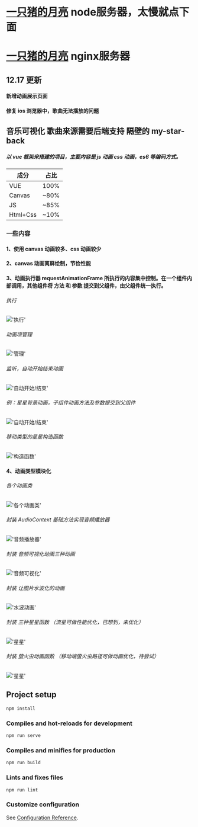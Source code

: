 # [一只猪的月亮](http://www.404notfun.fun) node服务器，太慢就点下面
# [一只猪的月亮](http://82.156.163.168/) nginx服务器

## 12.17 更新
#### 新增动画展示页面
#### 修复 ios 浏览器中，歌曲无法播放的问题
## 音乐可视化 歌曲来源需要后端支持 隔壁的 my-star-back
##### 以 vue 框架来搭建的项目，主要内容是 js 动画 css 动画，es6 等编码方式。

| 成分     | 占比 |
| -------- | ---- |
| VUE      | 100% |
| Canvas   | ~80% |
| JS       | ~85% |
| Html+Css | ~10% |

### 一些内容

#### 1、使用 canvas 动画较多、css 动画较少

#### 2、canvas 动画离屏绘制，节俭性能

#### 3、动画执行器 requestAnimationFrame 所执行的内容集中控制。在一个组件内部调用，其他组件将 方法 和 参数 提交到父组件，由父组件统一执行。

###### 执行

!['执行'](https://music-960422.oss-cn-beijing.aliyuncs.com/readme/01.jpg)

###### 动画项管理

!['管理'](https://music-960422.oss-cn-beijing.aliyuncs.com/readme/02.jpg)

###### 监听，自动开始结束动画

!['自动开始/结束'](https://music-960422.oss-cn-beijing.aliyuncs.com/readme/03.jpg)

###### 例：星星背景动画，子组件动画方法及参数提交到父组件

!['自动开始/结束'](https://music-960422.oss-cn-beijing.aliyuncs.com/readme/04.jpg)

###### 移动类型的星星构造函数

!['构造函数'](https://music-960422.oss-cn-beijing.aliyuncs.com/readme/05.jpg)

#### 4、动画类型模块化

###### 各个动画类

!['各个动画类'](https://music-960422.oss-cn-beijing.aliyuncs.com/readme/06.jpg)

###### 封装 AudioContext 基础方法实现音频播放器

!['音频播放器'](https://music-960422.oss-cn-beijing.aliyuncs.com/readme/07.jpg)

###### 封装 音频可视化动画三种动画

!['音频可视化'](https://music-960422.oss-cn-beijing.aliyuncs.com/readme/08.jpg)

###### 封装 让图片水波化的动画

!['水波动画'](https://music-960422.oss-cn-beijing.aliyuncs.com/readme/09.jpg)

###### 封装 三种星星函数 （流星可做性能优化，已想到，未优化）

!['星星'](https://music-960422.oss-cn-beijing.aliyuncs.com/readme/10.jpg)

###### 封装 萤火虫动画函数 （移动端萤火虫路径可做动画优化，待尝试）

!['星星'](https://music-960422.oss-cn-beijing.aliyuncs.com/readme/11.jpg)

## Project setup

```
npm install
```

### Compiles and hot-reloads for development

```
npm run serve
```

### Compiles and minifies for production

```
npm run build
```

### Lints and fixes files

```
npm run lint
```

### Customize configuration

See [Configuration Reference](https://cli.vuejs.org/config/).
